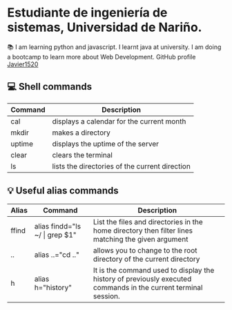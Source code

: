# Estudiante de ingeniería de sistemas, Universidad de Nariño.
:books: I am learning python and javascript. I learnt java at university. I am doing a bootcamp to learn more about Web Development.
GitHub profile [Javier1520](https://github.com/Javier1520)

## :computer: Shell commands

Command | Description
------ | -----------
cal | displays a calendar for the current month
mkdir | makes a directory
uptime | displays the uptime of the server
clear | clears the terminal
ls | lists the directories of the current direction

## :bulb: Useful alias commands

Alias | Command | Description
----|----|---
ffind| alias findd="ls ~/ \| grep $1" | List the files and directories in the home directory then filter lines matching the given argument
.\.| alias ..="cd .." | allows you to change to the root directory of the current directory
h | alias h="history" | It is the command used to display the history of previously executed commands in the current terminal session.
